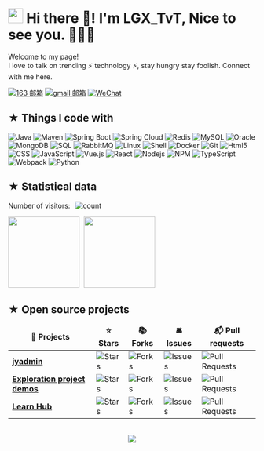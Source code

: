 <h1><img src="https://emojis.slackmojis.com/emojis/images/1531849430/4246/blob-sunglasses.gif?1531849430" width="30"/> Hi there 👋! I'm LGX_TvT, Nice to see you. 🍉🍉🍉 </h1>

<p>
Welcome to my page! </br>
I love to talk on trending ⚡ technology ⚡, stay hungry stay foolish. Connect with me here. 

[![163 邮箱](https://img.shields.io/badge/-163%20Mail-FC1F1F?style=plastic&link=mailto:find_onepiece@163.com)](mailto:linguoxiang1997@163.com)
[![gmail 邮箱](https://img.shields.io/badge/Gmail-D14836?logo=gmail&logoColor=white)](mailto:l1336037686@gmail.com)
[![WeChat](https://img.shields.io/badge/WeChat-07C160?logo=wechat&logoColor=white)]()
</p>

<h2>★ Things I code with</h2>
<p>
  <img alt="Java" src="https://img.shields.io/badge/-Java-45b8d8?style=flat-square&logo=openjdk&logoColor=white" />
  <img alt="Maven" src="https://img.shields.io/badge/-Maven-FB542B?style=flat-square&logo=apache&logoColor=white" />  
  <img alt="Spring Boot" src="https://img.shields.io/badge/-Spring_Boot-5849BE?style=flat-square&logo=spring&logoColor=white" />  
  <img alt="Spring Cloud" src="https://img.shields.io/badge/-Spring_Cloud-2088FF?style=flat-square&logo=spring&logoColor=white" />
  <img alt="Redis" src="https://img.shields.io/badge/-Redis-1a73e8?style=flat-square&logo=redis&logoColor=white" />
  <img alt="MySQL" src="https://img.shields.io/badge/-MySQL-311C87?style=flat-square&logo=mysql&logoColor=white" />
  <img alt="Oracle" src="https://img.shields.io/badge/-Oracle-764ABC?style=flat-square&logo=Oracle&logoColor=white" />
  <img alt="MongoDB" src="https://img.shields.io/badge/-MongoDB-13aa52?style=flat-square&logo=mongodb&logoColor=white" />
  <img alt="SQL" src="https://img.shields.io/badge/-SQL-ea2845?style=flat-square&logo=mysql&logoColor=white" />  
  <img alt="RabbitMQ" src="https://img.shields.io/badge/-RabbitMQ-EC4A3F?style=flat-square&logo=rabbitMQ&logoColor=white" />  
  <img alt="Linux" src="https://img.shields.io/badge/-Linux-CC6699?style=flat-square&logo=linux&logoColor=white" />
  <img alt="Shell" src="https://img.shields.io/badge/-Shell-db7092?style=flat-square&logo=shell&logoColor=white" />  
  <img alt="Docker" src="https://img.shields.io/badge/-Docker-46a2f1?style=flat-square&logo=docker&logoColor=white" />
  <img alt="Git" src="https://img.shields.io/badge/-Git-F05032?style=flat-square&logo=git&logoColor=white" />
  <img alt="Html5" src="https://img.shields.io/badge/-HTML5-E34F26?style=flat-square&logo=html5&logoColor=white" />
  <img alt="CSS" src="https://img.shields.io/badge/-Sass-E10098?style=flat-square&logo=sass&logoColor=white" />
  <img alt="JavaScript" src="https://img.shields.io/badge/-JavaScript-F9A03C?style=flat-square&logo=JavaScript&logoColor=white" />  
  <img alt="Vue.js" src="https://img.shields.io/badge/-Vue.js-B7178C?style=flat-square&logo=vue.js&logoColor=white" />
  <img alt="React" src="https://img.shields.io/badge/-React-45b8d8?style=flat-square&logo=react&logoColor=white" />
  <img alt="Nodejs" src="https://img.shields.io/badge/-Nodejs-43853d?style=flat-square&logo=Node.js&logoColor=white" />
  <img alt="NPM" src="https://img.shields.io/badge/-NPM-CB3837?style=flat-square&logo=npm&logoColor=white" />
  <img alt="TypeScript" src="https://img.shields.io/badge/-TypeScript-007ACC?style=flat-square&logo=typescript&logoColor=white" />
  <img alt="Webpack" src="https://img.shields.io/badge/-Webpack-8DD6F9?style=flat-square&logo=webpack&logoColor=white" /> 
  <img alt="Python" src="https://img.shields.io/badge/-Python-DD0031?style=flat-square&logo=python&logoColor=white" />
</p>


<!-- - 🚀 I use daily:
  [![JavaScript](https://img.shields.io/badge/JavaScript-000000?logo=JavaScript&logoColor=FFCA28)](http://www.lgxcode.top/)
  [![Vue](https://img.shields.io/badge/Vue.js-35495E?logo=vue.js&logoColor=4FC08D)](http://www.lgxcode.top/)
  [![Git](https://img.shields.io/badge/-Git-000000?logo=git&logoColor=FF7043)](http://www.lgxcode.top/)
  [![Shell](https://img.shields.io/badge/-Shell-4EC422?logo=Shell&logoColor=FF7043)](http://www.lgxcode.top/)
  [![Nginx](https://img.shields.io/badge/-Nginx-F6C915?logo=nginx&logoColor=029137)](http://www.lgxcode.top/)
  [![Webpack](https://img.shields.io/badge/-webpack-2B3A42?logo=webpack&logoColor=75AFCC)](http://www.lgxcode.top/)
  [![NPM](https://img.shields.io/badge/-NPM-2875E3?logo=npm&logoColor=029137)](http://www.lgxcode.top/)
  [![Postman](https://img.shields.io/badge/-Postman-7A1FA2?logo=postman&logoColor=FC8019)](http://www.lgxcode.top/)
  [![Docker](https://img.shields.io/badge/docker-20232A?logo=docker&logoColor=61DAFB)](http://www.lgxcode.top/)
  [![Jenkins](https://img.shields.io/badge/-Jenkins-F6C915?logo=jenkins&logoColor=F16061)](http://www.lgxcode.top/)

- 💻 I work using:
  [![Java](https://img.shields.io/badge/-Java-A80025?logo=openjdk)](http://www.lgxcode.top/)
  [![IDEA](https://img.shields.io/badge/-IDEA-007ACC?style=plastic&logo=intellijidea)](http://www.lgxcode.top/)
  [![GoLand](https://img.shields.io/badge/-GoLand-000?logo=goland&logoColor=00ACC1)](http://www.lgxcode.top/)
  [![Gitee](https://img.shields.io/badge/-Gitee-A80025?logo=gitee&logoColor=F16061)](http://www.lgxcode.top/)
  [![GitHub](https://img.shields.io/badge/-GitHub-181717?style=plastic&logo=github)](http://www.lgxcode.top/)
  [![GitLab](https://img.shields.io/badge/-GitLab-FCA121?style=plastic&logo=gitlab)](http://www.lgxcode.top/)
  [![Linux](https://img.shields.io/badge/-Linux-F16061?logo=linux&logoColor=000)](http://www.lgxcode.top/)
  [![Git Extensions](https://img.shields.io/badge/-Git%20Extensions-green?logo=git%20extensions&logoColor=DE3929)](http://www.lgxcode.top/)

- ⚙️ I also use and work:
  [![Golang](https://img.shields.io/badge/-Golang-02569B?logo=go&logoColor=00ACC1)](http://www.lgxcode.top/)
  [![React Native](https://img.shields.io/badge/React_Native-20232A?logo=react&logoColor=61DAFB)](http://www.lgxcode.top/)
  [![PostgreSQL](https://img.shields.io/badge/-PostgreSQL-336791?style=plastic&logo=postgresql)](http://www.lgxcode.top/)
  [![HTML5](https://img.shields.io/badge/-HTML5-E34F26?style=plastic&logo=html5&logoColor=white)](http://www.lgxcode.top/)
  [![CSS3](https://img.shields.io/badge/-CSS3-1572B6?style=plastic&logo=css3)](http://www.lgxcode.top/)

- 🌱 I’m currently learning:
  [![V8](https://img.shields.io/badge/-V8-3DDC84?logo=v8&logoColor=4788F4)](http://www.lgxcode.top/)
  [![Golang](https://img.shields.io/badge/-Golang-02569B?logo=go&logoColor=00ACC1)](http://www.lgxcode.top/)
  [![React Native](https://img.shields.io/badge/React_Native-20232A?logo=react&logoColor=61DAFB)](http://www.lgxcode.top/)
  [![Kubernetes](https://img.shields.io/badge/-Kubernetes-F5F5F5?logo=Kubernetes&logoColor=316CE6)](http://www.lgxcode.top/) -->



<h2>★ Statistical data</h2>
<p style="display: flex; align-items: center;">
    <span style="margin-right: 10px;">Number of visitors:</span>
    <img alt="count" src="https://profile-counter.glitch.me/1336037686/count.svg" />
</p>

<!-- [![Top Langs](https://github-readme-stats.vercel.app/api/top-langs/?username=all-smile&theme=flag-india)](https://github.com/all-smile/github-readme-stats) -->
<p>
  <span><img src="https://github-readme-stats.vercel.app/api/top-langs/?username=1336037686&layout=compact" height=145 /></span>
  <span><img src="https://github-readme-stats.vercel.app/api?username=1336037686&count_private=true&show_icons=true" height=145 style="margin-left: 5px" /></span>
</p>


<h2>★ Open source projects</h2>
<table>
  <thead align="center">
    <tr border: none;>
      <td><b>🎁 Projects</b></td>
      <td><b>⭐ Stars</b></td>
      <td><b>📚 Forks</b></td>
      <td><b>🛎 Issues</b></td>
      <td><b>📬 Pull requests</b></td>
    </tr>
  </thead>
  <tbody>
    <tr>
      <td><a href="https://github.com/1336037686/jyadmin"><b>jyadmin</b></a></td>
      <td><img alt="Stars" src="https://img.shields.io/github/stars/1336037686/jyadmin?style=flat-square&labelColor=343b41"/></td>
      <td><img alt="Forks" src="https://img.shields.io/github/forks/1336037686/jyadmin?style=flat-square&labelColor=343b41"/></td>
      <td><img alt="Issues" src="https://img.shields.io/github/issues/1336037686/jyadmin?style=flat-square&labelColor=343b41"/></td>
      <td><img alt="Pull Requests" src="https://img.shields.io/github/issues-pr/1336037686/jyadmin?style=flat-square&labelColor=343b41"/></td>
    </tr>
	  <tr>
      <td><a href="https://github.com/1336037686/exploration-project-demos"><b>Exploration project demos</b></a></td>
      <td><img alt="Stars" src="https://img.shields.io/github/stars/1336037686/exploration-project-demos?style=flat-square&labelColor=343b41"/></td>
      <td><img alt="Forks" src="https://img.shields.io/github/forks/1336037686/exploration-project-demos?style=flat-square&labelColor=343b41"/></td>
      <td><img alt="Issues" src="https://img.shields.io/github/issues/1336037686/exploration-project-demos?style=flat-square&labelColor=343b41"/></td>
      <td><img alt="Pull Requests" src="https://img.shields.io/github/issues-pr/1336037686/exploration-project-demos?style=flat-square&labelColor=343b41"/></td>
    </tr>
    <tr>
      <td><a href="https://github.com/1336037686/learn-hub"><b>Learn Hub</b></a></td>
      <td><img alt="Stars" src="https://img.shields.io/github/stars/1336037686/learn-hub?style=flat-square&labelColor=343b41"/></td>
      <td><img alt="Forks" src="https://img.shields.io/github/forks/1336037686/learn-hub?style=flat-square&labelColor=343b41"/></td>
      <td><img alt="Issues" src="https://img.shields.io/github/issues/1336037686/learn-hub?style=flat-square&labelColor=343b41"/></td>
      <td><img alt="Pull Requests" src="https://img.shields.io/github/issues-pr/1336037686/learn-hub?style=flat-square&labelColor=343b41"/></td>
    </tr>
  </tbody>
</table>



<!-- ### My Skill Set
<table><tr><td valign="top" width="33%">


#### Frontend
<div align="center">
<img style="margin: 10px" src="https://profilinator.rishav.dev/skills-assets/javascript-original.svg" alt="JavaScript" height="50" />
<img style="margin: 10px" src="https://profilinator.rishav.dev/skills-assets/vuejs-original-wordmark.svg" alt="Vue.js" height="50" />
<img style="margin: 10px" src="https://profilinator.rishav.dev/skills-assets/react-original-wordmark.svg" alt="React" height="50" />
<img style="margin: 10px" src="https://profilinator.rishav.dev/skills-assets/webpack-original.svg" alt="Webpack" height="50" />
<img style="margin: 10px" src="https://profilinator.rishav.dev/skills-assets/jquery.png" alt="jQuery" height="50" />
<img style="margin: 10px" src="https://profilinator.rishav.dev/skills-assets/android-original-wordmark.svg" alt="Android" height="50" />
<img style="margin: 10px" src="https://profilinator.rishav.dev/skills-assets/sass-original.svg" alt="Sass" height="50" />
<img style="margin: 10px" src="https://profilinator.rishav.dev/skills-assets/powershell.png" alt="PowerShell" height="50" />
<img style="margin: 10px" src="https://profilinator.rishav.dev/skills-assets/redux-original.svg" alt="Redux" height="50" />
<img style="margin: 10px" src="https://profilinator.rishav.dev/skills-assets/bootstrap-plain.svg" alt="Bootstrap" height="50" />
<img style="margin: 10px" src="https://profilinator.rishav.dev/skills-assets/css3-original-wordmark.svg" alt="CSS3" height="50" />
<img style="margin: 10px" src="https://profilinator.rishav.dev/skills-assets/html5-original-wordmark.svg" alt="HTML5" height="50" />
</div>

</td>
<td valign="top" width="33%">

#### Backend
<div align="center">
<img style="margin: 10px" src="https://profilinator.rishav.dev/skills-assets/go-original.svg" alt="Go" height="50" />
<img style="margin: 10px" src="https://profilinator.rishav.dev/skills-assets/linux-original.svg" alt="Linux" height="50" />
<img style="margin: 10px" src="https://profilinator.rishav.dev/skills-assets/nginx-original.svg" alt="Nginx" height="50" />
<img style="margin: 10px" src="https://profilinator.rishav.dev/skills-assets/mongodb-original-wordmark.svg" alt="MongoDB" height="50" />
<img style="margin: 10px" src="https://profilinator.rishav.dev/skills-assets/nodejs-original-wordmark.svg" alt="Node.js" height="50" />
<img style="margin: 10px" src="https://profilinator.rishav.dev/skills-assets/postgresql-original-wordmark.svg" alt="PostgreSQL" height="50" />
<img style="margin: 10px" src="https://profilinator.rishav.dev/skills-assets/mysql-original-wordmark.svg" alt="MySQL" height="50" />
<img style="margin: 10px" src="https://profilinator.rishav.dev/skills-assets/redis-original-wordmark.svg" alt="Redis" height="50" />
</div>

</td>
<td valign="top" width="33%">

#### DevOps
<div align="center">
<img style="margin: 10px" src="https://profilinator.rishav.dev/skills-assets/kubernetes-icon.svg" alt="Kubernetes" height="50" />
<img style="margin: 10px" src="https://profilinator.rishav.dev/skills-assets/git-scm-icon.svg" alt="Git" height="50" />
<img style="margin: 10px" src="https://profilinator.rishav.dev/skills-assets/jenkins-icon.svg" alt="Jenkins" height="50" />
<img style="margin: 10px" src="https://profilinator.rishav.dev/skills-assets/docker-original-wordmark.svg" alt="Docker" height="50" />
<img style="margin: 10px" src="https://profilinator.rishav.dev/skills-assets/gitlab.svg" alt="GitLab" height="50" />
</div>
</td>
</tr>
</table> -->

<br/>
<div align="center">
  <a href="https://raw.githubusercontent.com/1336037686/nav/master/static/images/buymeacoffee.jpg" target="_blank" style="display: inline-block;">
    <img
        src="https://img.shields.io/badge/Donate-Buy%20Me%20A%20Coffee-orange.svg?style=flat-square"
        align="center"
    />
  </a>
</div>
